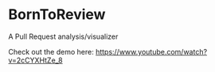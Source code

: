 # BornToReview
A Pull Request analysis/visualizer

Check out the demo here: https://www.youtube.com/watch?v=2cCYXHtZe_8
